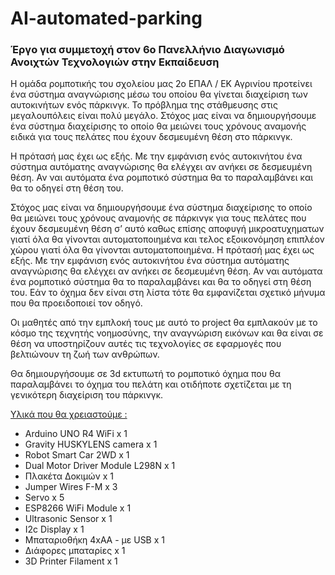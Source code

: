 # AI-automated-parking
<h3>Έργο για συμμετοχή στον 6ο Πανελλήνιο Διαγωνισμό Ανοιχτών Τεχνολογιών στην Εκπαίδευση </h3>

Η ομάδα ρομποτικής του σχολείου μας 2ο ΕΠΑΛ / ΕΚ Αγρινίου προτείνει ένα σύστημα αναγνώρισης μέσω του οποίου θα γίνεται διαχείριση των αυτοκινήτων ενός πάρκινγκ.
Το πρόβλημα της στάθμευσης στις μεγαλουπόλεις είναι πολύ μεγάλο. Στόχος μας είναι να δημιουργήσουμε ένα σύστημα διαχείρισης το οποίο θα μειώνει τους χρόνους αναμονής ειδικά για τους πελάτες που έχουν δεσμευμένη θέση στο πάρκινγκ.   
<p>
Η πρότασή μας έχει ως εξής. Με την εμφάνιση ενός αυτοκινήτου ένα σύστημα αυτόματης αναγνώρισης θα ελέγχει αν ανήκει σε δεσμευμένη θέση. Αν ναι αυτόματα ένα ρομποτικό σύστημα θα το παραλαμβάνει και θα το οδηγεί στη θέση του. 
<p>

Στόχος μας είναι να δημιουργήσουμε ένα σύστημα διαχείρισης το οποίο θα μειώνει τους χρόνους αναμονής σε πάρκινγκ για τους πελάτες που έχουν δεσμευμένη θέση σ’ αυτό καθως επίσης αποφυγή μικροατυχηματων γιατί όλα θα γίνονται αυτοματοποιημένα και τελος εξοικονόμηση επιπλέον χώρου γιατί όλα θα γίνονται αυτοματοποιημένα.
Η πρότασή μας έχει ως εξής. Με την εμφάνιση ενός αυτοκινήτου ένα σύστημα αυτόματης αναγνώρισης θα ελέγχει αν ανήκει σε δεσμευμένη θέση. Αν ναι αυτόματα ένα ρομποτικό σύστημα θα το παραλαμβάνει και θα το οδηγεί στη θέση του. Εάν το όχημα δεν είναι στη λίστα τότε θα εμφανίζεται σχετικό μήνυμα που θα προειδοποιεί τον οδηγό.
<p>

Οι μαθητές από την εμπλοκή τους με αυτό το project θα εμπλακούν με το κόσμο της τεχνητής νοημοσύνης, την αναγνώριση εικόνων και θα είναι σε θέση να υποστηρίζουν αυτές τις τεχνολογίες σε εφαρμογές που βελτιώνουν τη ζωή των ανθρώπων.
<p>

Θα δημιουργήσουμε σε 3d εκτυπωτή το ρομποτικό όχημα που θα παραλαμβάνει το όχημα του πελάτη και οτιδήποτε σχετίζεται με τη γενικότερη διαχείριση του πάρκινγκ.
<p>
 
<u>Υλικά που θα χρειαστούμε :</u>
<ul>
<li>Arduino UNO R4 WiFi	    x        1</li>
<li>Gravity HUSKYLENS camera	x    1</li>
<li>Robot Smart Car 2WD	      x      1</li>
<li>Dual Motor Driver Module L298N x 1</li>
<li>Πλακέτα Δοκιμών	       x     1</li>
<li>Jumper Wires F-M	      x      3</li>
<li>Servo                  x 	    5</li>
<li>ESP8266 WiFi Module	   x         1</li>
<li>Ultrasonic Sensor	     x       1</li>
<li>I2c Display	           x         1</li>
<li>Μπαταριοθήκη 4xAΑ - με USB	 x   1</li>
<li>Διάφορες μπαταρίες 	        x    1</li>
<li>3D Printer Filament	        x    1</li>
</ul>
